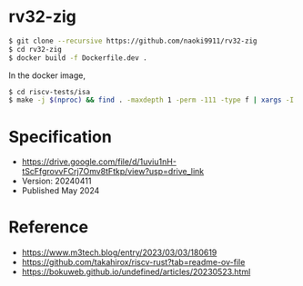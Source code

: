 # rv32-zig

```bash
$ git clone --recursive https://github.com/naoki9911/rv32-zig
$ cd rv32-zig
$ docker build -f Dockerfile.dev .
```

In the docker image,
```bash
$ cd riscv-tests/isa
$ make -j $(nproc) && find . -maxdepth 1 -perm -111 -type f | xargs -I {} riscv64-unknown-elf-objcopy -O binary {} {}.bin
```

# Specification
- https://drive.google.com/file/d/1uviu1nH-tScFfgrovvFCrj7Omv8tFtkp/view?usp=drive_link
- Version: 20240411
- Published May 2024

# Reference
- https://www.m3tech.blog/entry/2023/03/03/180619
- https://github.com/takahirox/riscv-rust?tab=readme-ov-file
- https://bokuweb.github.io/undefined/articles/20230523.html
